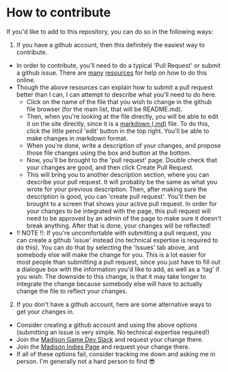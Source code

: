 # How to contribute
If you'd like to add to this repository, you can do so in the following ways:

1. If you have a github account, then this definitely the easiest way to contribute.
  - In order to contribute, you'll need to do a typical 'Pull Request' or submit a github issue. There are [many](https://help.github.com/categories/collaborating-on-projects-using-pull-requests/)  [resources](https://help.github.com/articles/using-pull-requests/) for help on how to do this online.
  - Though the above resources can explain how to submit a pull request better than I can, I can attempt to describe what you'll need to do here. 
    - Click on the name of the file that you wish to change in the github file browser (for the main list, that will be README.md). 
    - Then, when you're looking at the file directly, you will be able to edit it on the site directly, since it is a [markdown (.md)](https://github.com/adam-p/markdown-here/wiki/Markdown-Cheatsheet) file. To do this, click the little pencil 'edit' button in the top right. You'll be able to make changes in markdown format. 
    - When you're done, write a description of your changes, and propose those file changes using the box and button at the bottom. 
    - Now, you'll be brought to the 'pull request' page. Double check that your changes are good, and then click Create Pull Request.
    - This will bring you to another description section, where you can describe your pull request. It will probably be the same as what you wrote for your previous description. Then, after making sure the description is good, you can 'create pull request'. You'll then be brought to a screen that shows your active pull request. In order for your changes to be integrated with the page, this pull request will need to be approved by an admin of the page to make sure it doesn't break anything. After that is done, your changes will be reflected!
  - :bangbang: NOTE :bangbang:: If you're uncomfortable with submitting a pull request, you can create a github 'issue' instead (no technical expertise is required to do this). You can do that by selecting the 'Issues' tab above, and somebody else will make the change for you. This is a lot easier for most people than submitting a pull request, since you just have to fill out a dialogue box with the information you'd like to add, as well as a 'tag' if you wish. The downside to this change, is that it may take longer to integrate the change because somebody else will have to actually change the file to reflect your changes.

2. If you don't have a github account, here are some alternative ways to get your changes in.
  - Consider creating a github account and using the above options (submitting an issue is very simple. No technical expertise required!)
  - Join the [Madison Game Dev Slack](https://madisongamedev.slack.com/messages/gamedev/) and request your change there.
  - Join the [Madison Indies Page](https://www.facebook.com/groups/madisonindies/) and request your change there.
  - If all of these options fail, consider tracking me down and asking me in person. I'm generally not a hard person to find :sunglasses:
  
